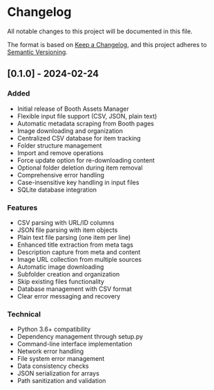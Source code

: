 # Changelog

All notable changes to this project will be documented in this file.

The format is based on [Keep a Changelog](https://keepachangelog.com/en/1.0.0/),
and this project adheres to [Semantic Versioning](https://semver.org/spec/v2.0.0.html).

## [0.1.0] - 2024-02-24

### Added
- Initial release of Booth Assets Manager
- Flexible input file support (CSV, JSON, plain text)
- Automatic metadata scraping from Booth pages
- Image downloading and organization
- Centralized CSV database for item tracking
- Folder structure management
- Import and remove operations
- Force update option for re-downloading content
- Optional folder deletion during item removal
- Comprehensive error handling
- Case-insensitive key handling in input files
- SQLite database integration

### Features
- CSV parsing with URL/ID columns
- JSON file parsing with item objects
- Plain text file parsing (one item per line)
- Enhanced title extraction from meta tags
- Description capture from meta and content
- Image URL collection from multiple sources
- Automatic image downloading
- Subfolder creation and organization
- Skip existing files functionality
- Database management with CSV format
- Clear error messaging and recovery

### Technical
- Python 3.6+ compatibility
- Dependency management through setup.py
- Command-line interface implementation
- Network error handling
- File system error management
- Data consistency checks
- JSON serialization for arrays
- Path sanitization and validation
